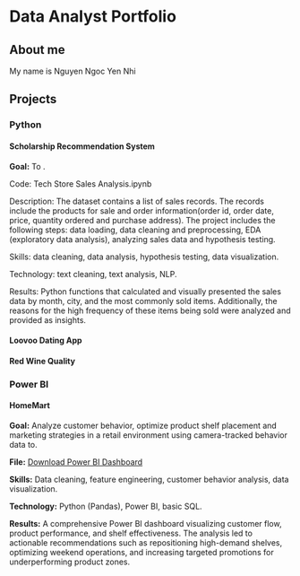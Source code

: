 # Data Analyst Portfolio
## About me
My name is Nguyen Ngoc Yen Nhi
## Projects
### Python
#### Scholarship Recommendation System
**Goal:** To .

Code: Tech Store Sales Analysis.ipynb

Description: The dataset contains a list of sales records. The records include the products for sale and order information(order id, order date, price, quantity ordered and purchase address). The project includes the following steps: data loading, data cleaning and preprocessing, EDA (exploratory data analysis), analyzing sales data and hypothesis testing.

Skills: data cleaning, data analysis, hypothesis testing, data visualization.

Technology: text cleaning, text analysis, NLP.

Results: Python functions that calculated and visually presented the sales data by month, city, and the most commonly sold items. Additionally, the reasons for the high frequency of these items being sold were analyzed and provided as insights.
#### Loovoo Dating App
#### Red Wine Quality

### Power BI
#### HomeMart
**Goal:** Analyze customer behavior, optimize product shelf placement and marketing strategies in a retail environment using camera-tracked behavior data to.

**File:** [Download Power BI Dashboard](https://github.com/Yennhinn/github-portfolio/blob/main/Homemart%20Dashboard%20Group%204.pbix)

**Skills:** Data cleaning, feature engineering, customer behavior analysis, data visualization.

**Technology:** Python (Pandas), Power BI, basic SQL.

**Results:** A comprehensive Power BI dashboard visualizing customer flow, product performance, and shelf effectiveness. The analysis led to actionable recommendations such as repositioning high-demand shelves, optimizing weekend operations, and increasing targeted promotions for underperforming product zones.
